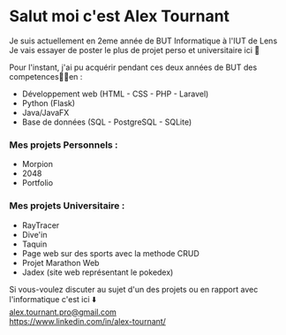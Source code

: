 # Salut moi c'est Alex Tournant
Je suis actuellement en 2eme année de BUT Informatique à l'IUT de Lens 
Je vais essayer de poster le plus de projet perso et universitaire ici 👀

Pour l'instant, j'ai pu acquérir pendant ces deux années de BUT des competences🧑‍💻en :  
- Développement web (HTML - CSS - PHP - Laravel)  
- Python (Flask)  
- Java/JavaFX  
- Base de données (SQL - PostgreSQL - SQLite)

### Mes projets Personnels :
- Morpion
- 2048
- Portfolio
### Mes projets Universitaire :
- RayTracer
- Dive'in
- Taquin
- Page web sur des sports avec la methode CRUD
- Projet Marathon Web
- Jadex (site web représentant le pokedex)

Si vous-voulez discuter au sujet d'un des projets ou en rapport avec l'informatique c'est ici ⬇️   
alex.tournant.pro@gmail.com   
https://www.linkedin.com/in/alex-tournant/
